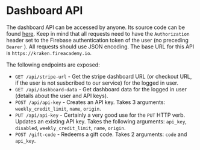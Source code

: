# Dashboard API

The dashboard API can be accessed by anyone. Its source code can be found [here](https://github.com/FireAcademy/catchpole/blob/master/dashboard\_api.go). Keep in mind that all requests need to have the `Authorization` header set to the Firebase authentication token of the user (no preceding `Bearer` ). All requests should use JSON encoding. The base URL for this API is `https://kraken.fireacademy.io`.



The following endpoints are exposed:

* `GET /api/stripe-url` - Get the stripe dashboard URL (or checkout URL, if the user is not susbcribed to our service) for the logged in user.
* `GET /api/dashboard-data` - Get dashboard data for the logged in user (details about the user and API keys).
* `POST /api/api-key` - Creates an API key. Takes 3 arguments: `weekly_credit_limit`, `name`, `origin`.
* `PUT /api/api-key` - Certainly a very good use for the `PUT` HTTP verb. Updates an existing API key. Takes the following arguments: `api_key`, `disabled`, `weekly_credit_limit`, `name`, `origin`.
* `POST /gift-code` - Redeems a gift code. Takes 2 arguments: `code` and `api_key`.
